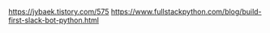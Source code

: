 
https://jybaek.tistory.com/575
https://www.fullstackpython.com/blog/build-first-slack-bot-python.html